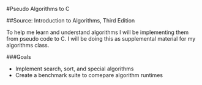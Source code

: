 #Pseudo Algorithms to C

##Source: Introduction to Algorithms, Third Edition

To help me learn and understand algorithms I will be implementing them from
pseudo code to C. I will be doing this as supplemental material for my
algorithms class.

###Goals

* Implement search, sort, and special algorithms
* Create a benchmark suite to comepare algorithm runtimes

